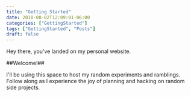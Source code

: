 ```yaml
---
title: "Getting Started"
date: 2018-08-02T12:09:01-06:00
categories: ["GettingStarted"]
tags: ["GettingStarted", "Posts"]
draft: false
---
```


Hey there, you've landed on my personal website.

##Welcome!##

I'll be using this space to host my random experiments and ramblings. Follow along as I experience the joy of planning and hacking on random side projects.


